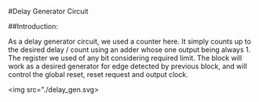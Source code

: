 #Delay Generator Circuit

##Introduction:

As a delay generator circuit, we used a counter here. It simply counts up to the desired delay / count using an adder whose one output being always 1. The register we used of any bit considering required limit. The block will work as a desired generator for edge detected by previous block, and will control the global reset, reset request and output clock.

<img src="./delay_gen.svg>
